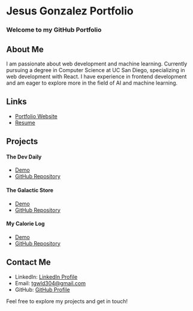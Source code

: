 # Jesus Gonzalez Portfolio

### Welcome to my GitHub Portfolio

## About Me
I am passionate about web development and machine learning. Currently pursuing a degree in Computer Science at UC San Diego, specializing in web development with React. I have experience in frontend development and am eager to explore more in the field of AI and machine learning.

## Links
- [Portfolio Website](https://jag039.github.io/JesusGonzalezPortfolio/)
- [Resume]()

## Projects

#### The Dev Daily
- [Demo](https://cse110-sp24-group9.github.io/CSE110-Project/source/pages/JournalApp.html)
- [GitHub Repository](https://github.com/cse110-sp24-group9/CSE110-Project)

#### The Galactic Store
- [Demo](https://my-ecommerce-eta.vercel.app/)
- [GitHub Repository](https://github.com/jag039/JesusGonzalezPortfolio/blob/main/my-ecommerce/README.md)

#### My Calorie Log
- [Demo](https://my-calorie-log.vercel.app/)
- [GitHub Repository](https://github.com/jag039/Calorie_Tracker_Project/blob/main/README.md)

## Contact Me
- LinkedIn: [LinkedIn Profile](https://www.linkedin.com/in/jesus-gonzalez-j6)
- Email: tgwld304@gmail.com
- GitHub: [GitHub Profile](https://github.com/jag039/JesusGonzalezPortfolio/)
  
Feel free to explore my projects and get in touch!

